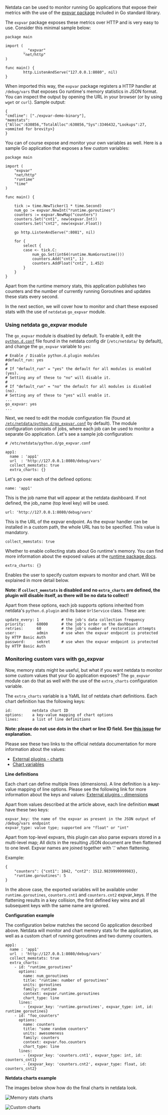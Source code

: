 Netdata can be used to monitor running Go applications that expose their metrics with the use of the [expvar package](https://golang.org/pkg/expvar/) included in Go standard library.

The `expvar` package exposes these metrics over HTTP and is very easy to use. Consider this minimal sample below:

```
package main

import (
        _ "expvar"
        "net/http"
)

func main() {
        http.ListenAndServe("127.0.0.1:8080", nil)
}
```

When imported this way, the `expvar` package registers a HTTP handler at `/debug/vars` that exposes Go runtime's memory statistics in JSON format. You can inspect the output by opening the URL in your browser (or by using `wget` or `curl`). Sample output:

```
{
"cmdline": ["./expvar-demo-binary"],
"memstats": {"Alloc":630856,"TotalAlloc":630856,"Sys":3346432,"Lookups":27, <ommited for brevity>}
}
```

You can of course expose and monitor your own variables as well. Here is a sample Go application that exposes a few custom variables:

```
package main

import (
    "expvar"
    "net/http"
    "runtime"
    "time"
)

func main() {

    tick := time.NewTicker(1 * time.Second)
    num_go := expvar.NewInt("runtime.goroutines")
    counters := expvar.NewMap("counters")
    counters.Set("cnt1", new(expvar.Int))
    counters.Set("cnt2", new(expvar.Float))

    go http.ListenAndServe(":8081", nil)

    for {
        select {
        case <- tick.C:
            num_go.Set(int64(runtime.NumGoroutine()))
            counters.Add("cnt1", 1)
            counters.AddFloat("cnt2", 1.452)
        }
    }
}
```

Apart from the runtime memory stats, this application publishes two counters and the number of currently running Goroutines and updates these stats every second.

In the next section, we will cover how to monitor and chart these exposed stats with the use of `netdata`s ```go_expvar``` module.

### Using netdata go_expvar module

The `go_expvar` module is disabled by default. To enable it, edit the [`python.d.conf`](https://github.com/firehol/netdata/blob/master/conf.d/python.d.conf) file found in the netdata config dir (`/etc/netdata/` by default), and change the `go_expvar` variable to `yes`:

```
# Enable / Disable python.d.plugin modules
#default_run: yes
#
# If "default_run" = "yes" the default for all modules is enabled (yes).
# Setting any of these to "no" will disable it.
# 
# If "default_run" = "no" the default for all modules is disabled (no).
# Setting any of these to "yes" will enable it.
...
go_expvar: yes
...
```

Next, we need to edit the module configuration file (found at [`/etc/netdata/python.d/go_expvar.conf`](https://github.com/firehol/netdata/blob/master/conf.d/python.d/go_expvar.conf) by default). The module configuration consists of jobs, where each job can be used to monitor a separate Go application. Let's see a sample job configuration:

```
# /etc/netdata/python.d/go_expvar.conf

app1:
  name : 'app1'
  url  : 'http://127.0.0.1:8080/debug/vars'
  collect_memstats: true
  extra_charts: {}
```

Let's go over each of the defined options:

    name: 'app1'

This is the job name that will appear at the netdata dashboard. If not defined, the job_name (top level key) will be used.

    url: 'http://127.0.0.1:8080/debug/vars'

This is the URL of the expvar endpoint. As the expvar handler can be installed in a custom path, the whole URL has to be specified. This value is mandatory.

    collect_memstats: true

Whether to enable collecting stats about Go runtime's memory. You can find more information about the exposed values at the [runtime package docs](https://golang.org/pkg/runtime/#MemStats).

    extra_charts: {}

Enables the user to specify custom expvars to monitor and chart. Will be explained in more detail below.

**Note: if `collect_memstats` is disabled and no `extra_charts` are defined, the plugin will disable itself, as there will be no data to collect!**

Apart from these options, each job supports options inherited from netdata's `python.d.plugin` and its base `UrlService` class. These are:

    update_every: 1          # the job's data collection frequency
    priority:     60000      # the job's order on the dashboard
    retries:      60         # the job's number of restoration attempts
    user:         admin      # use when the expvar endpoint is protected by HTTP Basic Auth
    password:     sekret     # use when the expvar endpoint is protected by HTTP Basic Auth

### Monitoring custom vars with go_expvar

Now, memory stats might be useful, but what if you want netdata to monitor some custom values that your Go application exposes? The `go_expvar` module can do that as well with the use of the `extra_charts` configuration variable.

The `extra_charts` variable is a YaML list of netdata chart definitions. Each chart definition has the following keys:

    id:         netdata chart ID
    options:    a key-value mapping of chart options
    lines:      a list of line definitions

**Note: please do not use dots in the chart or line ID field. See [this issue](https://github.com/firehol/netdata/pull/1902#issuecomment-284494195) for explanation.**

Please see these two links to the official netdata documentation for more information about the values:

- [External plugins - charts](https://github.com/firehol/netdata/wiki/External-Plugins#chart)
- [Chart variables](https://github.com/firehol/netdata/wiki/How-to-write-new-module#global-variables-order-and-chart)

**Line definitions**

Each chart can define multiple lines (dimensions). A line definition is a key-value mapping of line options. Please see the following link for more information about the keys and values:
[External plugins - dimensions](https://github.com/firehol/netdata/wiki/External-Plugins#dimension)

Apart from values described at the article above, each line definition **must** have these two keys:

    expvar_key: the name of the expvar as present in the JSON output of /debug/vars endpoint
    expvar_type: value type; supported are "float" or "int"

Apart from top-level expvars, this plugin can also parse expvars stored in a multi-level map; All dicts in the resulting JSON document are then flattened to one level. Expvar names are joined together with '.' when flattening.

Example:
```
{
    "counters": {"cnt1": 1042, "cnt2": 1512.9839999999983},
    "runtime.goroutines": 5
}
```

In the above case, the exported variables will be available under `runtime.goroutines`, `counters.cnt1` and `counters.cnt2` expvar_keys. If the flattening results in a key collision, the first defined key wins and all subsequent keys with the same name are ignored.

**Configuration example**

The configuration below matches the second Go application described above. Netdata will monitor and chart memory stats for the application, as well as a custom chart of running goroutines and two dummy counters.

```
app1:
  name : 'app1'
  url  : 'http://127.0.0.1:8080/debug/vars'
  collect_memstats: true
  extra_charts:
    - id: "runtime_goroutines"
      options:
        name: num_goroutines
        title: "runtime: number of goroutines"
        units: goroutines
        family: runtime
        context: expvar.runtime.goroutines
        chart_type: line
      lines:
        - {expvar_key: 'runtime.goroutines', expvar_type: int, id: runtime_goroutines}
    - id: "foo_counters"
      options:
        name: counters
        title: "some random counters"
        units: awesomeness
        family: counters
        context: expvar.foo.counters
        chart_type: line
      lines:
        - {expvar_key: 'counters.cnt1', expvar_type: int, id: counters_cnt1}
        - {expvar_key: 'counters.cnt2', expvar_type: float, id: counters_cnt2}
```

**Netdata charts example**

The images below show how do the final charts in netdata look.

![Memory stats charts](https://cloud.githubusercontent.com/assets/15180106/26762052/62b4af58-493b-11e7-9e69-146705acfc2c.png)

![Custom charts](https://cloud.githubusercontent.com/assets/15180106/26762051/62ae915e-493b-11e7-8518-bd25a3886650.png)




